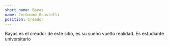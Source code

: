 ```yaml
---
short_name: Bayas
name: Jerónimo Guastelli
position: Creador
---
```

Bayas es el creador de este sitio, es su sueño vuelto realidad. Es estudiante universitario
